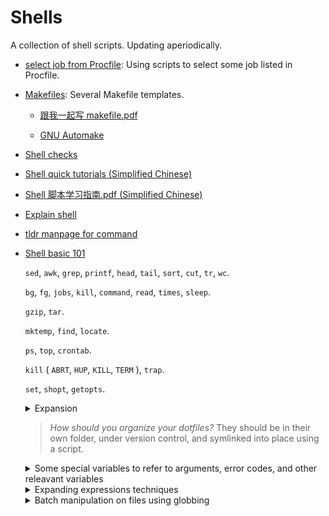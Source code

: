# Shells

A collection of shell scripts. Updating aperiodically.

- [select job from Procfile](./select-job-from-procfile): Using scripts to select some job listed in Procfile.

- [Makefiles](./makefiles): Several Makefile templates.

  - [跟我一起写 makefile.pdf](https://github.com/huyubing/books-pdf/blob/master/%E8%B7%9F%E6%88%91%E4%B8%80%E8%B5%B7%E5%86%99makefile.pdf)

  - [GNU Automake](https://github.com/huyubing/books-pdf/blob/master/automake.pdf)

- [Shell checks](https://github.com/koalaman/shellcheck)

- [Shell quick tutorials (Simplified Chinese)](https://wangdoc.com/bash/intro.html)

- [Shell 脚本学习指南.pdf (Simplified Chinese)](https://github.com/huyubing/books-pdf/blob/master/Shell%E8%84%9A%E6%9C%AC%E5%AD%A6%E4%B9%A0%E6%8C%87%E5%8D%97.pdf)

- [Explain shell](https://www.explainshell.com/)

- [tldr manpage for command](https://github.com/tldr-pages/tldr)

- [Shell basic 101](https://missing.csail.mit.edu/2020/shell-tools/)

  `sed`, `awk`, `grep`, `printf`, `head`, `tail`, `sort`, `cut`, `tr`, `wc`.

  `bg`, `fg`, `jobs`, `kill`, `command`, `read`, `times`, `sleep`.

  `gzip`, `tar`.

  `mktemp`, `find`, `locate`.

  `ps`, `top`, `crontab`.

  `kill` ( `ABRT`, `HUP`, `KILL`, `TERM` ), `trap`.

  `set`, `shopt`, `getopts`.

  <details>
  <summary>Expansion</summary>

  ```bash
  # $varname exist and not null, using $varname
  # #varname undefined, using `word`
  ${varname:-word}
  ```

  ```bash
  # $varname exist and not null, using $varname
  # #varname undefined, using `word`
  ${varname:=word}
  ```

  ```bash
  # $varname exist and not null, using $varname
  # #varname undefined, script exit with error message `message`
  ${varname:?message}
  ```

  </details>

  > _How should you organize your dotfiles?_ They should be in their own folder, under version control, and symlinked into place using a script.

  <details>
  <summary>Some special variables to refer to arguments, error codes, and other releavant variables</summary>

  - `$0` - Name of the script
  - `$1` to `$9` - Arguments to the script. `$1` is the first argument and so on.
  - `$@` - All the arguments
  - `$#` - Number of arguments
  - `$?` - Return code of the previous command
  - `$$` - Process identification number (PID) for the current script
  - `!!` - Entire last command, including arguments. A common pattern is to execute a command only for it to fail due to missing permissions; you can quickly re-execute the command with sudo by doing `sudo !!`
  - `$_` - Last argument from the last command. If you are in an interactive shell, you can also quickly get this value by typing `Esc` followed by .

  </details>

  <details>
  <summary>Expanding expressions techniques </summary>

  - Wildcards - Whenever you want to perform some sort of wildcard matching, you can use `?` and `*` to match one or any amount of characters respectively. For instance, given files `foo`, `foo1`, `foo2`, `foo10` and `bar`, the command rm `foo?` will delete `foo1` and `foo2` whereas rm `foo*` will delete all but `bar`.
  - Curly braces `{}` - Whenever you have a common substring in a series of commands, you can use curly braces for bash to expand this automatically. This comes in very handy when moving or converting files.

  </details>

  <details>
  <summary>Batch manipulation on files using globbing</summary>

  ```bash
  # Find all python files that have a folder named test in their path
  find . -path '*/test/*.py' -type f

  # Delete all files with .tmp extension
  find . -name '*.tmp' -exec rm {} \;

  # Find all conf files and back up them
  find . -name '*.conf' -exec convert {} {}.bak \;
  ```

  </details>

